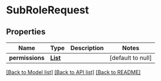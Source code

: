 # SubRoleRequest
## Properties

| Name | Type | Description | Notes |
|------------ | ------------- | ------------- | -------------|
| **permissions** | [**List**](Permissions.md) |  | [default to null] |

[[Back to Model list]](../README.md#documentation-for-models) [[Back to API list]](../README.md#documentation-for-api-endpoints) [[Back to README]](../README.md)

